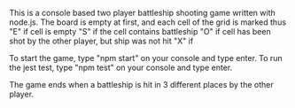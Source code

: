 This is a console based two player battleship shooting game written with node.js.
The board is empty at first, and each cell of the grid is marked thus
"E" if cell is empty
"S" if the cell contains battleship
"O" if cell has been shot by the other player, but ship was not hit
"X" if 

To start the game, type "npm start" on your console and type enter.
To run the jest test, type "npm test" on your console and type enter.

The game ends when a battleship is hit in 3 different places by the other player.

